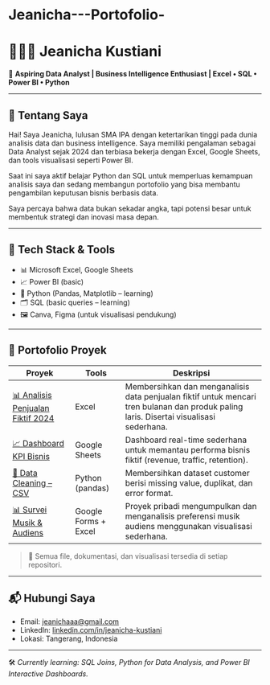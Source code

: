# Jeanicha---Portofolio-
# 👩🏻‍💻 Jeanicha Kustiani

🎯 **Aspiring Data Analyst | Business Intelligence Enthusiast | Excel • SQL • Power BI • Python**

---

## 👋 Tentang Saya

Hai! Saya Jeanicha, lulusan SMA IPA dengan ketertarikan tinggi pada dunia analisis data dan business intelligence. Saya memiliki pengalaman sebagai Data Analyst sejak 2024 dan terbiasa bekerja dengan Excel, Google Sheets, dan tools visualisasi seperti Power BI.

Saat ini saya aktif belajar Python dan SQL untuk memperluas kemampuan analisis saya dan sedang membangun portofolio yang bisa membantu pengambilan keputusan bisnis berbasis data.

Saya percaya bahwa data bukan sekadar angka, tapi potensi besar untuk membentuk strategi dan inovasi masa depan.

---

## 🔧 Tech Stack & Tools

- 📊 Microsoft Excel, Google Sheets
- 📈 Power BI (basic)
- 🐍 Python (Pandas, Matplotlib – learning)
- 🗂 SQL (basic queries – learning)
- 🖼 Canva, Figma (untuk visualisasi pendukung)

---

## 📁 Portofolio Proyek

| Proyek | Tools | Deskripsi |
|--------|-------|-----------|
| [📊 Analisis Penjualan Fiktif 2024](#) | Excel | Membersihkan dan menganalisis data penjualan fiktif untuk mencari tren bulanan dan produk paling laris. Disertai visualisasi sederhana. |
| [📈 Dashboard KPI Bisnis](#) | Google Sheets | Dashboard real-time sederhana untuk memantau performa bisnis fiktif (revenue, traffic, retention). |
| [📂 Data Cleaning – CSV](#) | Python (pandas) | Membersihkan dataset customer berisi missing value, duplikat, dan error format. |
| [📊 Survei Musik & Audiens](#) | Google Forms + Excel | Proyek pribadi mengumpulkan dan menganalisis preferensi musik audiens menggunakan visualisasi sederhana. |

> 📌 Semua file, dokumentasi, dan visualisasi tersedia di setiap repositori.

---

## 📬 Hubungi Saya
- Email: jeanichaaa@gmail.com  
- LinkedIn: [linkedin.com/in/jeanicha-kustiani](#)
- Lokasi: Tangerang, Indonesia

---

🛠 *Currently learning: SQL Joins, Python for Data Analysis, and Power BI Interactive Dashboards.*

